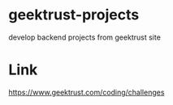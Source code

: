 # geektrust-projects
develop backend projects from geektrust site
# Link
https://www.geektrust.com/coding/challenges

